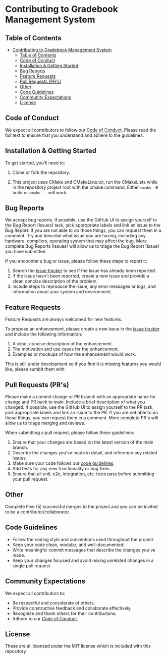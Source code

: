 # Contributing to Gradebook Management System

## Table of Contents

- [Contributing to Gradebook Management System](#contributing-to-gradebook-management-system)
	- [Table of Contents](#table-of-contents)
	- [Code of Conduct](#code-of-conduct)
	- [Installation \& Getting Started](#installation--getting-started)
	- [Bug Reports](#bug-reports)
	- [Feature Requests](#feature-requests)
	- [Pull Requests (PR's)](#pull-requests-prs)
	- [Other](#other)
	- [Code Guidelines](#code-guidelines)
	- [Community Expectations](#community-expectations)
	- [License](#license)

## Code of Conduct

We expect all contributors to follow our [Code of Conduct](CODE_OF_CONDUCT.md). Please read the full text to ensure that you understand and adhere to the guidelines.

## Installation & Getting Started

To get started, you'll need to:

1. Clone or fork the repository.

2. This project uses CMake and CMakeLists.txt, run the CMakeLists while in the repository project root with the cmake command,
   Either `cmake -B` build or `cmake ..` will work.

## Bug Reports

We accept bug reports. If possible, use the GitHub UI to assign yourself to the Bug Report (Issues) task, pick appropriate labels and link an issue to the Bug Report.  If you are not able to do those things, you can request them in a comment. Try and describe what issue you are having, including any hardware, compilers, operating system that may affect the bug. More complete Bug Reports (Issues) will allow us to triage the Bug Report (Issue) you have submitted.

If you encounter a bug or issue, please follow these steps to report it:

1. Search the [issue tracker](https://github.com/gbowne1/gradebook-management-system/issues) to see if the issue has already been reported.
2. If the issue hasn't been reported, create a new issue and provide a clear, concise description of the problem.
3. Include steps to reproduce the issue, any error messages or logs, and information about your system and environment.

## Feature Requests

Feature Requests are always welcomed for new features.

To propose an enhancement, please create a new issue in the [issue tracker](https://github.com/gbowne1/gradebook-management-system/issues) and include the following information:

1. A clear, concise description of the enhancement.
2. The motivation and use cases for the enhancement.
3. Examples or mockups of how the enhancement would work.

This is still under development so if you find it is missing features you would like, please sumbit them with

## Pull Requests (PR's)

Please make a commit change or PR branch with an appropriate name for change and PR back to main.  Include a brief description of what you changed.
If possible, use the GitHub UI to assign yourself to the PR task, pick appropriate labels and link an issue to the PR. If you are not able to do those things, you can request them in a comment.  More complete PR's will allow us to triage merging and reviews.

When submitting a pull request, please follow these guidelines:

1. Ensure that your changes are based on the latest version of the main branch.
2. Describe the changes you've made in detail, and reference any related issues.
3. Make sure your code follows our [code guidelines](#code-guidelines).
4. Add tests for any new functionality or bug fixes.
5. Ensure that all unit, e2e, integration, etc. tests pass before submitting your pull request.

## Other

Complete Five (5) successful merges to the project and you can be invited to be a contributor/collaborator.

## Code Guidelines

- Follow the coding style and conventions used throughout the project.
- Keep your code clean, modular, and well-documented.
- Write meaningful commit messages that describe the changes you've made.
- Keep your changes focused and avoid mixing unrelated changes in a single pull request.

## Community Expectations

We expect all contributors to:

- Be respectful and considerate of others.
- Provide constructive feedback and collaborate effectively.
- Recognize and thank others for their contributions.
- Adhere to our [Code of Conduct](CODE_OF_CONDUCT.md).

## License

These are all licensed under the MIT license which is included with this repository
